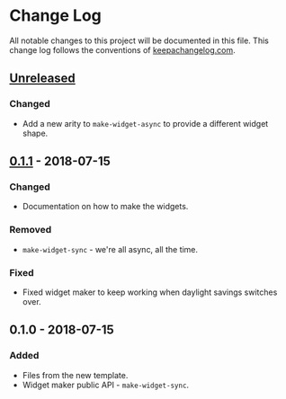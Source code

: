 # Change Log
All notable changes to this project will be documented in this file. This change log follows the conventions of [keepachangelog.com](http://keepachangelog.com/).

## [Unreleased]
### Changed
- Add a new arity to `make-widget-async` to provide a different widget shape.

## [0.1.1] - 2018-07-15
### Changed
- Documentation on how to make the widgets.

### Removed
- `make-widget-sync` - we're all async, all the time.

### Fixed
- Fixed widget maker to keep working when daylight savings switches over.

## 0.1.0 - 2018-07-15
### Added
- Files from the new template.
- Widget maker public API - `make-widget-sync`.

[Unreleased]: https://github.com/your-name/simple-experiments/compare/0.1.1...HEAD
[0.1.1]: https://github.com/your-name/simple-experiments/compare/0.1.0...0.1.1
